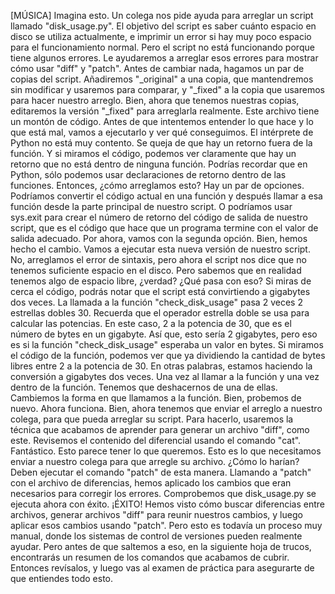 [MÚSICA] Imagina esto. Un colega nos pide ayuda para arreglar
un script llamado "disk_usage.py". El objetivo del script es saber cuánto
espacio en disco se utiliza actualmente, e imprimir un error si hay muy poco
espacio para el funcionamiento normal. Pero el script no está funcionando
porque tiene algunos errores. Le ayudaremos a arreglar esos errores
para mostrar cómo usar "diff" y "patch". Antes de cambiar nada, hagamos un par de copias del script. Añadiremos "_original" a una copia,
que mantendremos sin modificar y usaremos para comparar, y "_fixed" a la copia que
usaremos para hacer nuestro arreglo. Bien, ahora que tenemos nuestras
copias, editaremos la versión "_fixed" para arreglarla realmente. Este archivo tiene un montón de código. Antes de que intentemos
entender lo que hace y lo que está mal, vamos a ejecutarlo y ver qué conseguimos. El intérprete de Python no está muy contento. Se queja de que hay un retorno fuera de la función. Y si miramos el código, podemos ver claramente que hay un retorno
que no está dentro de ninguna función. Podrías recordar que en Python, sólo podemos usar declaraciones de
retorno dentro de las funciones. Entonces, ¿cómo arreglamos esto? Hay un par de opciones. Podríamos convertir el código actual en una función y después llamar a esa función desde
la parte principal de nuestro script. O podríamos usar sys.exit para crear el número de retorno del código de salida de nuestro script, que es el código que hace que un programa
termine con el valor de salida adecuado. Por ahora, vamos con la segunda opción. Bien, hemos hecho el cambio. Vamos a ejecutar esta nueva versión de nuestro script. No, arreglamos el error de sintaxis, pero ahora el script nos dice que
no tenemos suficiente espacio en el disco. Pero sabemos que en realidad
tenemos algo de espacio libre, ¿verdad? ¿Qué pasa con eso? Si miras de cerca el código, podrás notar que el script está
convirtiendo a gigabytes dos veces. La llamada a la función "check_disk_usage"
pasa 2 veces 2 estrellas dobles 30. Recuerda que el operador estrella doble
se usa para calcular las potencias. En este caso, 2 a la potencia de 30,
que es el número de bytes en un gigabyte. Así que, esto sería 2 gigabytes, pero eso es si la función
"check_disk_usage" esperaba un valor en bytes. Si miramos el código de la función, podemos ver que ya dividiendo la cantidad de bytes
libres entre 2 a la potencia de 30. En otras palabras, estamos haciendo
la conversión a gigabytes dos veces. Una vez al llamar a la función y una vez dentro de la función. Tenemos que deshacernos de una de ellas. Cambiemos la forma en que llamamos a la función. Bien, probemos de nuevo. Ahora funciona. Bien, ahora tenemos que enviar el arreglo a nuestro colega, para que pueda arreglar su script. Para hacerlo, usaremos la técnica que acabamos de aprender
para generar un archivo "diff", como este. Revisemos el contenido del diferencial
usando el comando "cat". Fantástico. Esto parece tener lo que queremos. Esto es lo que necesitamos enviar a
nuestro colega para que arregle su archivo. ¿Cómo lo harían? Deben ejecutar el comando "patch" de esta manera. Llamando a "patch" con el archivo de diferencias, hemos aplicado los cambios que eran
necesarios para corregir los errores. Comprobemos que disk_usage.py se ejecuta ahora con éxito. ¡ÉXITO! Hemos visto cómo buscar diferencias
entre archivos, generar archivos "diff" para reunir nuestros cambios, y luego
aplicar esos cambios usando "patch". Pero esto es todavía un proceso muy manual, donde los sistemas de control de
versiones pueden realmente ayudar. Pero antes de que saltemos a eso,
en la siguiente hoja de trucos, encontrarás un resumen de
los comandos que acabamos de cubrir. Entonces revísalos, y luego vas al examen de práctica para
asegurarte de que entiendes todo esto.